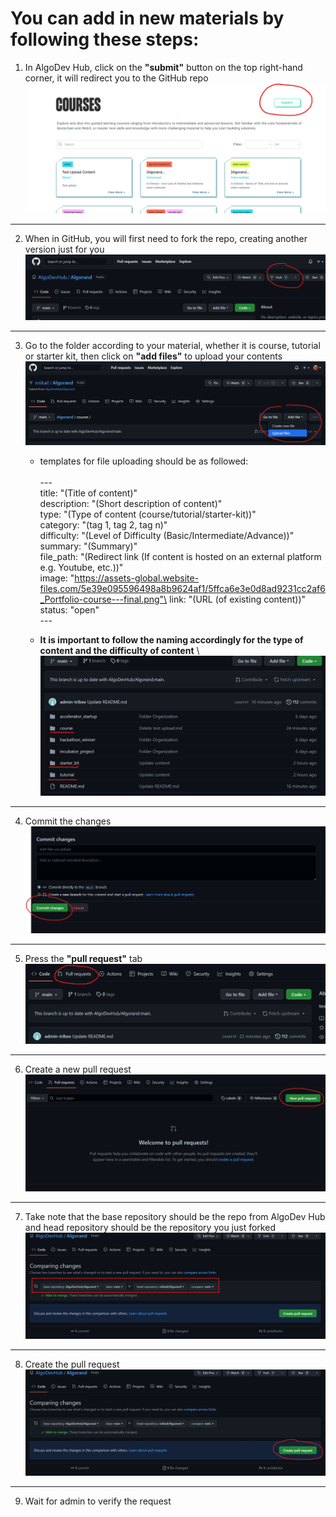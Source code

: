 # You can add in new materials by following these steps:

1. In AlgoDev Hub, click on the **"submit"** button on the top right-hand corner, it will redirect you to the GitHub repo
    \
    ![The submit button](asset/submit-button.png)

---
2. When in GitHub, you will first need to fork the repo, creating another version just for you
\
    ![Forking repository](asset/forking-repo.png)

---
3. Go to the folder according to your material, whether it is course, tutorial or starter kit, then click on **"add files"** to upload your contents
    \
    ![Adding files](asset/add-file.png)
   
   
    - templates for file uploading should be as followed:\
    \
     \---\
     title: "(Title of content)"\
     description: "(Short description of content)"\
     type: "(Type of content (course/tutorial/starter-kit))"\
     category: "(tag 1, tag 2, tag n)"\
     difficulty: "(Level of Difficulty (Basic/Intermediate/Advance))"\
     summary: "(Summary)"\
     file_path: "(Redirect link (If content is hosted on an external platform e.g. Youtube, etc.))"\
     image: "https://assets-global.website-files.com/5e39e095596498a8b9624af1/5ffca6e3e0d8ad9231cc2af6_Portfolio-course---final.png"\
     link: "(URL (of existing content))"\
     status: "open"\
     \---
     
    - **It is important to follow the naming accordingly for the type of content and the difficulty of content**
   \  
    ![Type of content](asset/content-type.png)

---
4. Commit the changes
    \
    ![Commit changes](asset/commit-changes.png)

---
5. Press the **"pull request"** tab
    \
    ![Pull request tab](asset/pull-request.png)
    
---
6. Create a new pull request
    \
    ![Create new request](asset/create-new-request.png)

---
7. Take note that the base repository should be the repo from AlgoDev Hub and head repository should be the repository you just forked
    \
    ![Comparing repo](asset/compare.png)

---
8. Create the pull request
    \
    ![Create pull request](asset/create-request.png)

---
9. Wait for admin to verify the request

